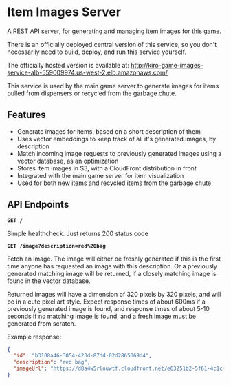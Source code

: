 # Item Images Server

A REST API server, for generating and managing item images for this game. 

There is an officially deployed central version of this service,
so you don't necessarily need to build, deploy, and run this service yourself.

The officially hosted version is available at: http://kiro-game-images-service-alb-559009974.us-west-2.elb.amazonaws.com/

This service is used by the main game server to generate images for items pulled from dispensers or recycled from the garbage chute.

## Features

- Generate images for items, based on a short description of them
- Uses vector embeddings to keep track of all it's generated images, by description
- Match incoming image requests to previously generated images using a vector database, as an optimization
- Stores item images in S3, with a CloudFront distribution in front
- Integrated with the main game server for item visualization
- Used for both new items and recycled items from the garbage chute

## API Endpoints

__`GET /`__

Simple healthcheck. Just returns 200 status code

__`GET /image?description=red%20bag`__

Fetch an image. The image will either be freshly generated if this
is the first time anyone has requested an image with this description.
Or a previously generated matching image will be returned, if a
closely matching image is found in the vector database.

Returned images will have a dimension of 320 pixels by 320 pixels, and will be in a cute pixel art style. Expect response times of about 600ms if a previously generated image is found, and response times of about 5-10 seconds if no matching image is found, and a fresh image must be generated from scratch.

Example response:

```json
{
  "id": "b3108a46-3054-423d-87dd-02d2865069d4",
  "description": "red bag",
  "imageUrl": "https://d8a4w5rlouwtf.cloudfront.net/e63251b2-5f61-4c1c-84e1-be0c6f8fd79b.png"
}
```

